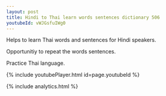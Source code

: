 ```yaml
---
layout: post
title: Hindi to Thai learn words sentences dictionary 506 
youtubeId: vWJGsfuIWg0
---
```

 
 
Helps to learn Thai words and sentences for Hindi speakers.

Opportunitiy to repeat the words sentences. 

Practice Thai language. 
 
{% include youtubePlayer.html id=page.youtubeId %}
 
 
{% include analytics.html %}